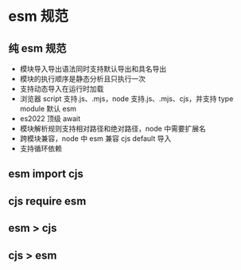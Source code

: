 # esm 规范

## 纯 esm 规范

- 模块导入导出语法同时支持默认导出和具名导出
- 模块的执行顺序是静态分析且只执行一次
- 支持动态导入在运行时加载
- 浏览器 script 支持.js、.mjs，node 支持.js、.mjs、cjs，并支持 type module 默认 esm
- es2022 顶级 await
- 模块解析规则支持相对路径和绝对路径，node 中需要扩展名
- 跨模块兼容，node 中 esm 兼容 cjs default 导入
- 支持循环依赖

## esm import cjs

## cjs require esm

## esm > cjs

## cjs > esm
